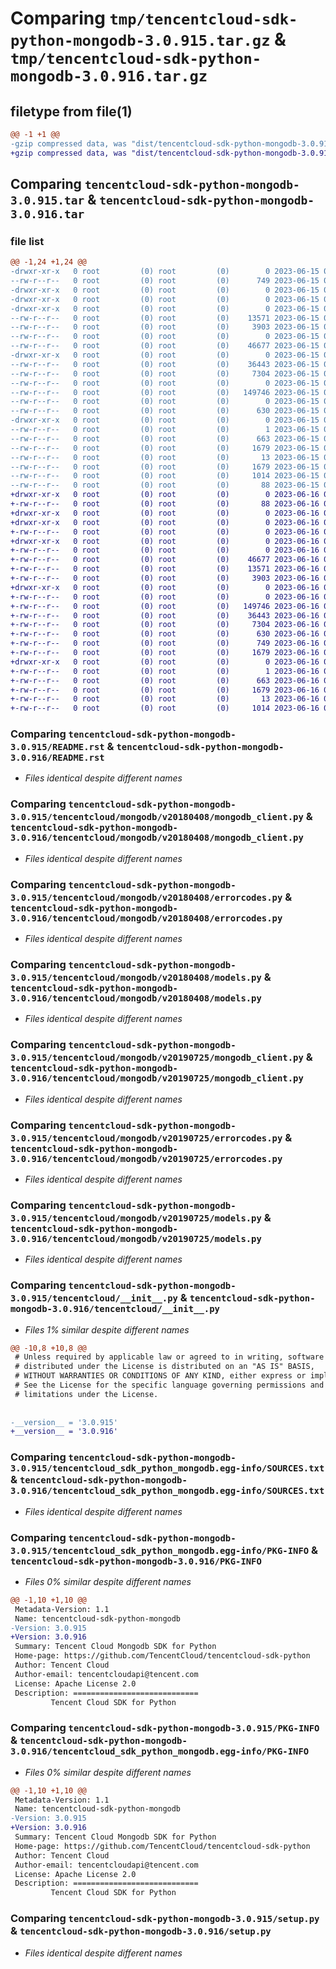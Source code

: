 # Comparing `tmp/tencentcloud-sdk-python-mongodb-3.0.915.tar.gz` & `tmp/tencentcloud-sdk-python-mongodb-3.0.916.tar.gz`

## filetype from file(1)

```diff
@@ -1 +1 @@
-gzip compressed data, was "dist/tencentcloud-sdk-python-mongodb-3.0.915.tar", last modified: Thu Jun 15 00:29:32 2023, max compression
+gzip compressed data, was "dist/tencentcloud-sdk-python-mongodb-3.0.916.tar", last modified: Fri Jun 16 00:37:40 2023, max compression
```

## Comparing `tencentcloud-sdk-python-mongodb-3.0.915.tar` & `tencentcloud-sdk-python-mongodb-3.0.916.tar`

### file list

```diff
@@ -1,24 +1,24 @@
-drwxr-xr-x   0 root         (0) root         (0)        0 2023-06-15 00:29:32.000000 tencentcloud-sdk-python-mongodb-3.0.915/
--rw-r--r--   0 root         (0) root         (0)      749 2023-06-15 00:29:32.000000 tencentcloud-sdk-python-mongodb-3.0.915/README.rst
-drwxr-xr-x   0 root         (0) root         (0)        0 2023-06-15 00:29:32.000000 tencentcloud-sdk-python-mongodb-3.0.915/tencentcloud/
-drwxr-xr-x   0 root         (0) root         (0)        0 2023-06-15 00:29:32.000000 tencentcloud-sdk-python-mongodb-3.0.915/tencentcloud/mongodb/
-drwxr-xr-x   0 root         (0) root         (0)        0 2023-06-15 00:29:32.000000 tencentcloud-sdk-python-mongodb-3.0.915/tencentcloud/mongodb/v20180408/
--rw-r--r--   0 root         (0) root         (0)    13571 2023-06-15 00:29:32.000000 tencentcloud-sdk-python-mongodb-3.0.915/tencentcloud/mongodb/v20180408/mongodb_client.py
--rw-r--r--   0 root         (0) root         (0)     3903 2023-06-15 00:29:32.000000 tencentcloud-sdk-python-mongodb-3.0.915/tencentcloud/mongodb/v20180408/errorcodes.py
--rw-r--r--   0 root         (0) root         (0)        0 2023-06-15 00:29:32.000000 tencentcloud-sdk-python-mongodb-3.0.915/tencentcloud/mongodb/v20180408/__init__.py
--rw-r--r--   0 root         (0) root         (0)    46677 2023-06-15 00:29:32.000000 tencentcloud-sdk-python-mongodb-3.0.915/tencentcloud/mongodb/v20180408/models.py
-drwxr-xr-x   0 root         (0) root         (0)        0 2023-06-15 00:29:32.000000 tencentcloud-sdk-python-mongodb-3.0.915/tencentcloud/mongodb/v20190725/
--rw-r--r--   0 root         (0) root         (0)    36443 2023-06-15 00:29:32.000000 tencentcloud-sdk-python-mongodb-3.0.915/tencentcloud/mongodb/v20190725/mongodb_client.py
--rw-r--r--   0 root         (0) root         (0)     7304 2023-06-15 00:29:32.000000 tencentcloud-sdk-python-mongodb-3.0.915/tencentcloud/mongodb/v20190725/errorcodes.py
--rw-r--r--   0 root         (0) root         (0)        0 2023-06-15 00:29:32.000000 tencentcloud-sdk-python-mongodb-3.0.915/tencentcloud/mongodb/v20190725/__init__.py
--rw-r--r--   0 root         (0) root         (0)   149746 2023-06-15 00:29:32.000000 tencentcloud-sdk-python-mongodb-3.0.915/tencentcloud/mongodb/v20190725/models.py
--rw-r--r--   0 root         (0) root         (0)        0 2023-06-15 00:29:32.000000 tencentcloud-sdk-python-mongodb-3.0.915/tencentcloud/mongodb/__init__.py
--rw-r--r--   0 root         (0) root         (0)      630 2023-06-15 00:29:32.000000 tencentcloud-sdk-python-mongodb-3.0.915/tencentcloud/__init__.py
-drwxr-xr-x   0 root         (0) root         (0)        0 2023-06-15 00:29:32.000000 tencentcloud-sdk-python-mongodb-3.0.915/tencentcloud_sdk_python_mongodb.egg-info/
--rw-r--r--   0 root         (0) root         (0)        1 2023-06-15 00:29:32.000000 tencentcloud-sdk-python-mongodb-3.0.915/tencentcloud_sdk_python_mongodb.egg-info/dependency_links.txt
--rw-r--r--   0 root         (0) root         (0)      663 2023-06-15 00:29:32.000000 tencentcloud-sdk-python-mongodb-3.0.915/tencentcloud_sdk_python_mongodb.egg-info/SOURCES.txt
--rw-r--r--   0 root         (0) root         (0)     1679 2023-06-15 00:29:32.000000 tencentcloud-sdk-python-mongodb-3.0.915/tencentcloud_sdk_python_mongodb.egg-info/PKG-INFO
--rw-r--r--   0 root         (0) root         (0)       13 2023-06-15 00:29:32.000000 tencentcloud-sdk-python-mongodb-3.0.915/tencentcloud_sdk_python_mongodb.egg-info/top_level.txt
--rw-r--r--   0 root         (0) root         (0)     1679 2023-06-15 00:29:32.000000 tencentcloud-sdk-python-mongodb-3.0.915/PKG-INFO
--rw-r--r--   0 root         (0) root         (0)     1014 2023-06-15 00:29:32.000000 tencentcloud-sdk-python-mongodb-3.0.915/setup.py
--rw-r--r--   0 root         (0) root         (0)       88 2023-06-15 00:29:32.000000 tencentcloud-sdk-python-mongodb-3.0.915/setup.cfg
+drwxr-xr-x   0 root         (0) root         (0)        0 2023-06-16 00:37:40.000000 tencentcloud-sdk-python-mongodb-3.0.916/
+-rw-r--r--   0 root         (0) root         (0)       88 2023-06-16 00:37:40.000000 tencentcloud-sdk-python-mongodb-3.0.916/setup.cfg
+drwxr-xr-x   0 root         (0) root         (0)        0 2023-06-16 00:37:40.000000 tencentcloud-sdk-python-mongodb-3.0.916/tencentcloud/
+drwxr-xr-x   0 root         (0) root         (0)        0 2023-06-16 00:37:40.000000 tencentcloud-sdk-python-mongodb-3.0.916/tencentcloud/mongodb/
+-rw-r--r--   0 root         (0) root         (0)        0 2023-06-16 00:37:39.000000 tencentcloud-sdk-python-mongodb-3.0.916/tencentcloud/mongodb/__init__.py
+drwxr-xr-x   0 root         (0) root         (0)        0 2023-06-16 00:37:40.000000 tencentcloud-sdk-python-mongodb-3.0.916/tencentcloud/mongodb/v20180408/
+-rw-r--r--   0 root         (0) root         (0)        0 2023-06-16 00:37:39.000000 tencentcloud-sdk-python-mongodb-3.0.916/tencentcloud/mongodb/v20180408/__init__.py
+-rw-r--r--   0 root         (0) root         (0)    46677 2023-06-16 00:37:39.000000 tencentcloud-sdk-python-mongodb-3.0.916/tencentcloud/mongodb/v20180408/models.py
+-rw-r--r--   0 root         (0) root         (0)    13571 2023-06-16 00:37:39.000000 tencentcloud-sdk-python-mongodb-3.0.916/tencentcloud/mongodb/v20180408/mongodb_client.py
+-rw-r--r--   0 root         (0) root         (0)     3903 2023-06-16 00:37:39.000000 tencentcloud-sdk-python-mongodb-3.0.916/tencentcloud/mongodb/v20180408/errorcodes.py
+drwxr-xr-x   0 root         (0) root         (0)        0 2023-06-16 00:37:40.000000 tencentcloud-sdk-python-mongodb-3.0.916/tencentcloud/mongodb/v20190725/
+-rw-r--r--   0 root         (0) root         (0)        0 2023-06-16 00:37:39.000000 tencentcloud-sdk-python-mongodb-3.0.916/tencentcloud/mongodb/v20190725/__init__.py
+-rw-r--r--   0 root         (0) root         (0)   149746 2023-06-16 00:37:39.000000 tencentcloud-sdk-python-mongodb-3.0.916/tencentcloud/mongodb/v20190725/models.py
+-rw-r--r--   0 root         (0) root         (0)    36443 2023-06-16 00:37:39.000000 tencentcloud-sdk-python-mongodb-3.0.916/tencentcloud/mongodb/v20190725/mongodb_client.py
+-rw-r--r--   0 root         (0) root         (0)     7304 2023-06-16 00:37:39.000000 tencentcloud-sdk-python-mongodb-3.0.916/tencentcloud/mongodb/v20190725/errorcodes.py
+-rw-r--r--   0 root         (0) root         (0)      630 2023-06-16 00:37:39.000000 tencentcloud-sdk-python-mongodb-3.0.916/tencentcloud/__init__.py
+-rw-r--r--   0 root         (0) root         (0)      749 2023-06-16 00:37:39.000000 tencentcloud-sdk-python-mongodb-3.0.916/README.rst
+-rw-r--r--   0 root         (0) root         (0)     1679 2023-06-16 00:37:40.000000 tencentcloud-sdk-python-mongodb-3.0.916/PKG-INFO
+drwxr-xr-x   0 root         (0) root         (0)        0 2023-06-16 00:37:40.000000 tencentcloud-sdk-python-mongodb-3.0.916/tencentcloud_sdk_python_mongodb.egg-info/
+-rw-r--r--   0 root         (0) root         (0)        1 2023-06-16 00:37:40.000000 tencentcloud-sdk-python-mongodb-3.0.916/tencentcloud_sdk_python_mongodb.egg-info/dependency_links.txt
+-rw-r--r--   0 root         (0) root         (0)      663 2023-06-16 00:37:40.000000 tencentcloud-sdk-python-mongodb-3.0.916/tencentcloud_sdk_python_mongodb.egg-info/SOURCES.txt
+-rw-r--r--   0 root         (0) root         (0)     1679 2023-06-16 00:37:40.000000 tencentcloud-sdk-python-mongodb-3.0.916/tencentcloud_sdk_python_mongodb.egg-info/PKG-INFO
+-rw-r--r--   0 root         (0) root         (0)       13 2023-06-16 00:37:40.000000 tencentcloud-sdk-python-mongodb-3.0.916/tencentcloud_sdk_python_mongodb.egg-info/top_level.txt
+-rw-r--r--   0 root         (0) root         (0)     1014 2023-06-16 00:37:39.000000 tencentcloud-sdk-python-mongodb-3.0.916/setup.py
```

### Comparing `tencentcloud-sdk-python-mongodb-3.0.915/README.rst` & `tencentcloud-sdk-python-mongodb-3.0.916/README.rst`

 * *Files identical despite different names*

### Comparing `tencentcloud-sdk-python-mongodb-3.0.915/tencentcloud/mongodb/v20180408/mongodb_client.py` & `tencentcloud-sdk-python-mongodb-3.0.916/tencentcloud/mongodb/v20180408/mongodb_client.py`

 * *Files identical despite different names*

### Comparing `tencentcloud-sdk-python-mongodb-3.0.915/tencentcloud/mongodb/v20180408/errorcodes.py` & `tencentcloud-sdk-python-mongodb-3.0.916/tencentcloud/mongodb/v20180408/errorcodes.py`

 * *Files identical despite different names*

### Comparing `tencentcloud-sdk-python-mongodb-3.0.915/tencentcloud/mongodb/v20180408/models.py` & `tencentcloud-sdk-python-mongodb-3.0.916/tencentcloud/mongodb/v20180408/models.py`

 * *Files identical despite different names*

### Comparing `tencentcloud-sdk-python-mongodb-3.0.915/tencentcloud/mongodb/v20190725/mongodb_client.py` & `tencentcloud-sdk-python-mongodb-3.0.916/tencentcloud/mongodb/v20190725/mongodb_client.py`

 * *Files identical despite different names*

### Comparing `tencentcloud-sdk-python-mongodb-3.0.915/tencentcloud/mongodb/v20190725/errorcodes.py` & `tencentcloud-sdk-python-mongodb-3.0.916/tencentcloud/mongodb/v20190725/errorcodes.py`

 * *Files identical despite different names*

### Comparing `tencentcloud-sdk-python-mongodb-3.0.915/tencentcloud/mongodb/v20190725/models.py` & `tencentcloud-sdk-python-mongodb-3.0.916/tencentcloud/mongodb/v20190725/models.py`

 * *Files identical despite different names*

### Comparing `tencentcloud-sdk-python-mongodb-3.0.915/tencentcloud/__init__.py` & `tencentcloud-sdk-python-mongodb-3.0.916/tencentcloud/__init__.py`

 * *Files 1% similar despite different names*

```diff
@@ -10,8 +10,8 @@
 # Unless required by applicable law or agreed to in writing, software
 # distributed under the License is distributed on an "AS IS" BASIS,
 # WITHOUT WARRANTIES OR CONDITIONS OF ANY KIND, either express or implied.
 # See the License for the specific language governing permissions and
 # limitations under the License.
 
 
-__version__ = '3.0.915'
+__version__ = '3.0.916'
```

### Comparing `tencentcloud-sdk-python-mongodb-3.0.915/tencentcloud_sdk_python_mongodb.egg-info/SOURCES.txt` & `tencentcloud-sdk-python-mongodb-3.0.916/tencentcloud_sdk_python_mongodb.egg-info/SOURCES.txt`

 * *Files identical despite different names*

### Comparing `tencentcloud-sdk-python-mongodb-3.0.915/tencentcloud_sdk_python_mongodb.egg-info/PKG-INFO` & `tencentcloud-sdk-python-mongodb-3.0.916/PKG-INFO`

 * *Files 0% similar despite different names*

```diff
@@ -1,10 +1,10 @@
 Metadata-Version: 1.1
 Name: tencentcloud-sdk-python-mongodb
-Version: 3.0.915
+Version: 3.0.916
 Summary: Tencent Cloud Mongodb SDK for Python
 Home-page: https://github.com/TencentCloud/tencentcloud-sdk-python
 Author: Tencent Cloud
 Author-email: tencentcloudapi@tencent.com
 License: Apache License 2.0
 Description: ============================
         Tencent Cloud SDK for Python
```

### Comparing `tencentcloud-sdk-python-mongodb-3.0.915/PKG-INFO` & `tencentcloud-sdk-python-mongodb-3.0.916/tencentcloud_sdk_python_mongodb.egg-info/PKG-INFO`

 * *Files 0% similar despite different names*

```diff
@@ -1,10 +1,10 @@
 Metadata-Version: 1.1
 Name: tencentcloud-sdk-python-mongodb
-Version: 3.0.915
+Version: 3.0.916
 Summary: Tencent Cloud Mongodb SDK for Python
 Home-page: https://github.com/TencentCloud/tencentcloud-sdk-python
 Author: Tencent Cloud
 Author-email: tencentcloudapi@tencent.com
 License: Apache License 2.0
 Description: ============================
         Tencent Cloud SDK for Python
```

### Comparing `tencentcloud-sdk-python-mongodb-3.0.915/setup.py` & `tencentcloud-sdk-python-mongodb-3.0.916/setup.py`

 * *Files identical despite different names*

